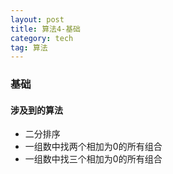 ```yaml
---
layout: post
title: 算法4-基础
category: tech
tag: 算法
---
```



### 基础

#### 涉及到的算法

- 二分排序
- 一组数中找两个相加为0的所有组合
- 一组数中找三个相加为0的所有组合